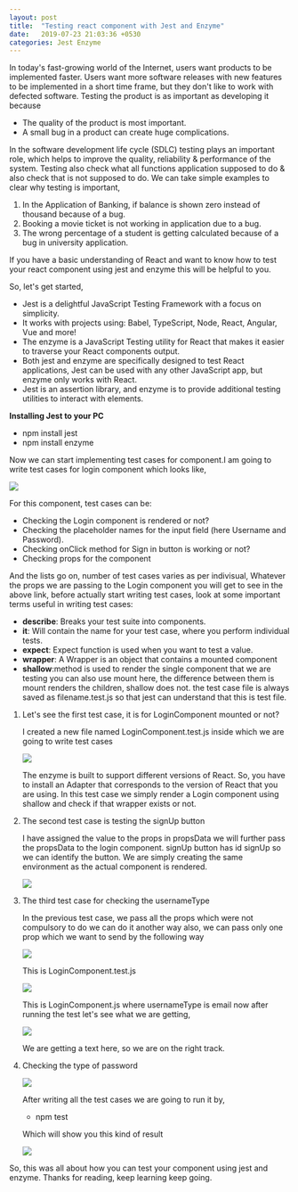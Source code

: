 ```yaml
---
layout: post
title:  "Testing react component with Jest and Enzyme"
date:   2019-07-23 21:03:36 +0530
categories: Jest Enzyme
---
```



In today&#39;s fast-growing world of the Internet, users want products to be implemented faster. Users want more software releases with new features to be implemented in a short time frame, but they don&#39;t like to work with defected software. Testing the product is as important as developing it because

-  The quality of the product is most important.
-  A small bug in a product can create huge complications.

In the software development life cycle (SDLC) testing plays an important role, which helps to improve the quality, reliability &amp; performance of the system. Testing also check what all functions application supposed to do &amp; also check that is not supposed to do. We can take simple examples to clear why testing is important,

1. In the Application of Banking, if balance is shown zero instead of thousand because of a bug.
2. Booking a movie ticket is not working in application due to a bug.
3. The wrong percentage of a student is getting calculated because of a bug in university application.

If you have a basic understanding of React and want to know how to test your react component using jest and enzyme this will be helpful to you.

So, let&#39;s get started,

-  Jest is a delightful JavaScript Testing Framework with a focus on simplicity.
- It works with projects using: Babel, TypeScript, Node, React, Angular, Vue and more!
- The enzyme is a JavaScript Testing utility for React that makes it easier to traverse your React components output.
- Both jest and enzyme are specifically designed to test React applications, Jest can be used with any other JavaScript app, but enzyme only works with React.
- Jest is an assertion library, and enzyme is to provide additional testing utilities to interact with elements.

**Installing Jest to your PC**

- npm install jest
- npm install enzyme

Now we can start implementing test cases for component.I am going to write test cases for login component which looks like,


 ![](/jest-enzyme.github.io/assets/LoginComponent.PNG)

For this component, test cases can be:

- Checking the Login component is rendered or not?
- Checking the placeholder names for the input field (here Username and Password).
- Checking onClick method for Sign in button is working or not?
- Checking props for the component

And the lists go on, number of test cases varies as per indivisual, Whatever the props we are passing to the Login component you will get to see in the above link, before actually start writing test cases, look at some important terms  useful in writing test cases:

- <b>describe</b>: Breaks your test suite into components.
- <b> it</b>: Will contain the name for your test case, where you perform individual tests.
- <b>expect</b>: Expect function is used when you want to test a value.
- <b>wrapper</b>: A Wrapper is an object that contains a mounted component
- <b>shallow</b>:method is used to render the single component that we are testing you can also use mount here, the difference between them is mount renders the children, shallow does not. the test case file is always saved as filename.test.js so that jest can understand that this is test file.

1. Let&#39;s see the first test case, it is for LoginComponent mounted or not?

    I created a new file named LoginComponent.test.js inside which we are going to write test  cases

    ![](/jest-enzyme.github.io/assets/1.png)

    The enzyme is built to support different versions of React. So, you have to install an Adapter that corresponds to the version of React that you are using. In this test case we simply render a Login component using shallow and check if that wrapper exists or not.
2. The second test case is testing the signUp button

    I have assigned the value to the props in propsData we will further pass the propsData to the login component. signUp button has id signUp so we can identify the button. We are simply creating the same environment as the actual component is rendered.

    ![](/jest-enzyme.github.io/assets/2.png)

3. The third test case for checking the usernameType

    In the previous test case, we pass all the props which were not compulsory to do we can do it another way also, we can pass only one prop which we want to send by the following way

    ![](/jest-enzyme.github.io/assets/3.png)

    This is LoginComponent.test.js

    ![](/jest-enzyme.github.io/assets/4.png)

    This is LoginComponent.js where usernameType is email now after running the test let&#39;s see what we are getting,

    ![](/jest-enzyme.github.io/assets/5.png)

    We are getting a text here, so we are on the right track.


4. Checking the type of password

    ![](/jest-enzyme.github.io/assets/6.png)

    After writing all the test cases we are going to run it by,

    -  npm test

    Which will show you this kind of result

    ![](/jest-enzyme.github.io/assets/7.png)


So, this was all about how you can test your component using jest and enzyme. Thanks for reading, keep learning keep going.
